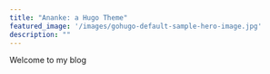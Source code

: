 ```yaml
---
title: "Ananke: a Hugo Theme"
featured_image: '/images/gohugo-default-sample-hero-image.jpg'
description: ""
---
```

Welcome to my blog 
